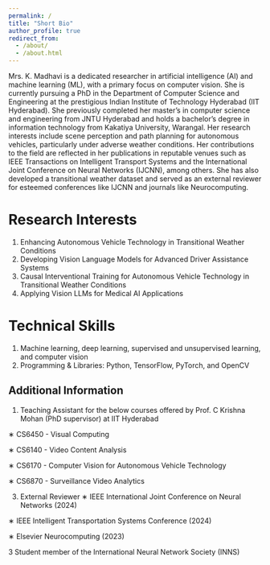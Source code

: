 ```yaml
---
permalink: /
title: "Short Bio"
author_profile: true
redirect_from: 
  - /about/
  - /about.html
---
```


Mrs. K. Madhavi is a dedicated researcher in artificial intelligence (AI) and machine learning (ML), with a primary focus on computer vision. She is currently pursuing a PhD in the Department of Computer Science and Engineering at the prestigious Indian Institute of Technology Hyderabad (IIT Hyderabad). She previously completed her master’s in computer science and engineering from JNTU Hyderabad and holds a bachelor’s degree in information technology from Kakatiya University, Warangal. Her research interests include scene perception and path planning for autonomous vehicles, particularly under adverse weather conditions. Her contributions to the field are reflected in her publications in reputable venues such as IEEE Transactions on Intelligent Transport Systems and the International Joint Conference on Neural Networks (IJCNN), among others. She has also developed a transitional weather dataset and served as an external reviewer for esteemed conferences like IJCNN and journals like Neurocomputing. 

Research Interests
======
1. Enhancing Autonomous Vehicle Technology in Transitional Weather Conditions
2. Developing Vision Language Models for Advanced Driver Assistance Systems
3. Causal Interventional Training for Autonomous Vehicle Technology in Transitional Weather Conditions
4. Applying Vision LLMs for Medical AI Applications

Technical Skills
======
1. Machine learning, deep learning, supervised and unsupervised learning, and computer vision
2. Programming & Libraries: Python, TensorFlow, PyTorch, and OpenCV

Additional Information
------
1. Teaching Assistant for the below courses offered by Prof. C Krishna Mohan (PhD supervisor) at IIT Hyderabad
     
  ∗ CS6450 - Visual Computing
  
  ∗ CS6140 - Video Content Analysis
  
  ∗ CS6170 - Computer Vision for Autonomous Vehicle Technology
  
  ∗ CS6870 - Surveillance Video Analytics
  
3. External Reviewer
  ∗ IEEE International Joint Conference on Neural Networks (2024)

  ∗ IEEE Intelligent Transportation Systems Conference (2024)
  
  ∗ Elsevier Neurocomputing (2023)

3 Student member of the International Neural Network Society (INNS)


